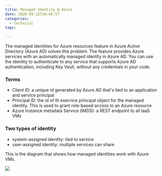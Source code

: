 ```yaml
---
title: Managed Identity @ Azure
date: 2020-09-22T10:49:57
categories:
  - technical
tags:
  
---
```



The managed identities for Azure resources feature in Azure Active Directory \(Azure AD\) solves this problem. The feature provides Azure services with an automatically managed identity in Azure AD. You can use the identity to authenticate to any service that supports Azure AD authentication, including Key Vault, without any credentials in your code.

### Terms

* Client ID: a unique id generated by Azure AD that's tied to an application and service principal
* Principal ID: the id of th eservice principal object for the managed identity. This is used to grant role-based access to an Azure resource
* Azure Instance metadata Service \(IMDS\): a REST endpoint to all laaS VMs

### Two types of identity

* system-assigned identity: tied to service 
* user-assigned identity: multiple services can share

This is the diagram that shows how managed identities work with Azure VMs.

![](.gitbook/assets/image%20%2816%29.png)



